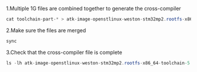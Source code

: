 1.Multiple 1G files are combined together to generate the cross-compiler

```c#
cat toolchain-part-* > atk-image-openstlinux-weston-stm32mp2.rootfs-x86_64-toolchain-5.0.3-snapshot-20250115-v1.0.sh
```

2.Make sure the files are merged

```c#
sync
```


3.Check that the cross-compiler file is complete

```c#
ls -lh atk-image-openstlinux-weston-stm32mp2.rootfs-x86_64-toolchain-5.0.3-snapshot-20250115-v1.0.sh
```
